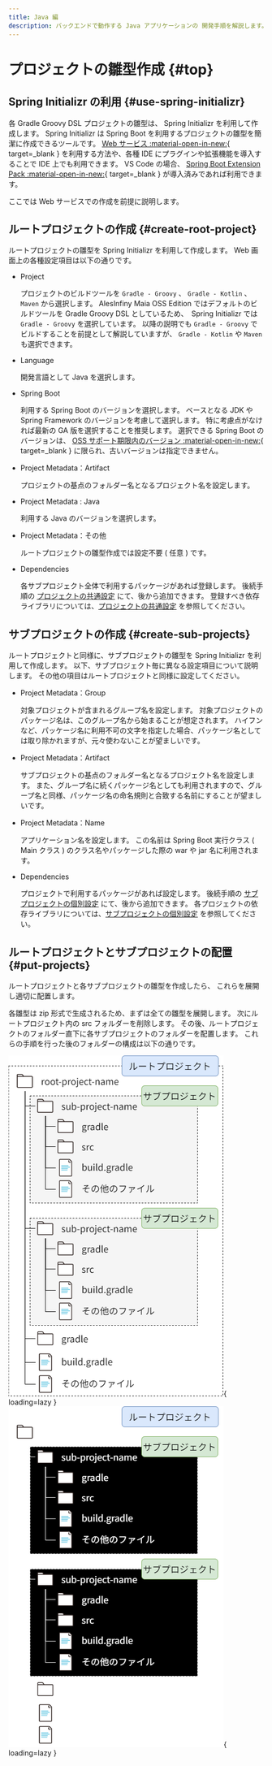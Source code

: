 ```yaml
---
title: Java 編
description: バックエンドで動作する Java アプリケーションの 開発手順を解説します。
---
```


# プロジェクトの雛型作成 {#top}

## Spring Initializr の利用 {#use-spring-initializr}

各 Gradle Groovy DSL プロジェクトの雛型は、 Spring Initializr を利用して作成します。
Spring Initializr は Spring Boot を利用するプロジェクトの雛型を簡潔に作成できるツールです。
[Web サービス :material-open-in-new:](https://start.spring.io/){ target=_blank } を利用する方法や、各種 IDE にプラグインや拡張機能を導入することで IDE 上でも利用できます。
VS Code の場合、 [Spring Boot Extension Pack :material-open-in-new:](https://marketplace.visualstudio.com/items?itemName=Pivotal.vscode-boot-dev-pack){ target=_blank } が導入済みであれば利用できます。

ここでは Web サービスでの作成を前提に説明します。

## ルートプロジェクトの作成 {#create-root-project}

ルートプロジェクトの雛型を Spring Initializr を利用して作成します。
Web 画面上の各種設定項目は以下の通りです。

- Project

    プロジェクトのビルドツールを `Gradle - Groovy` 、 `Gradle - Kotlin` 、 `Maven` から選択します。
    AlesInfiny Maia OSS Edition ではデフォルトのビルドツールを Gradle Groovy DSL としているため、　Spring Initializr では `Gradle - Groovy` を選択しています。
    以降の説明でも `Gradle - Groovy` でビルドすることを前提として解説していますが、 `Gradle - Kotlin` や `Maven` も選択できます。

- Language

    開発言語として Java を選択します。

- Spring Boot
  
    利用する Spring Boot のバージョンを選択します。
    ベースとなる JDK や Spring Framework のバージョンを考慮して選択します。
    特に考慮点がなければ最新の GA 版を選択することを推奨します。
    選択できる Spring Boot のバージョンは、 [OSS サポート期限内のバージョン :material-open-in-new:](https://spring.io/projects/spring-boot#support){ target=_blank } に限られ、古いバージョンは指定できません。

- Project Metadata：Artifact

    プロジェクトの基点のフォルダー名となるプロジェクト名を設定します。

- Project Metadata : Java

    利用する Java のバージョンを選択します。

- Project Metadata：その他

    ルートプロジェクトの雛型作成では設定不要 ( 任意 ) です。

- Dependencies

    各サブプロジェクト全体で利用するパッケージがあれば登録します。
    後続手順の [プロジェクトの共通設定](./common-project-settings.md) にて、後から追加できます。
    登録すべき依存ライブラリについては、[プロジェクトの共通設定](./common-project-settings.md) を参照してください。

## サブプロジェクトの作成 {#create-sub-projects}

ルートプロジェクトと同様に、サブプロジェクトの雛型を Spring Initializr を利用して作成します。
以下、サブプロジェクト毎に異なる設定項目について説明します。
その他の項目はルートプロジェクトと同様に設定してください。

- Project Metadata：Group

    対象プロジェクトが含まれるグループ名を設定します。
    対象プロジェクトのパッケージ名は、このグループ名から始まることが想定されます。
    ハイフンなど、パッケージ名に利用不可の文字を指定した場合、パッケージ名としては取り除かれますが、元々使わないことが望ましいです。

- Project Metadata：Artifact

    サブプロジェクトの基点のフォルダー名となるプロジェクト名を設定します。
    また、グループ名に続くパッケージ名としても利用されますので、グループ名と同様、パッケージ名の命名規則と合致する名前にすることが望ましいです。

- Project Metadata：Name

    アプリケーション名を設定します。
    この名前は Spring Boot 実行クラス ( Main クラス ) のクラス名やパッケージした際の war や jar 名に利用されます。

- Dependencies

    プロジェクトで利用するパッケージがあれば設定します。
    後続手順の [サブプロジェクトの個別設定](./sub-project-settings.md) にて、後から追加できます。
    各プロジェクトの依存ライブラリについては、[サブプロジェクトの個別設定](./sub-project-settings.md) を参照してください。

## ルートプロジェクトとサブプロジェクトの配置 {#put-projects}

ルートプロジェクトと各サブプロジェクトの雛型を作成したら、
これらを展開し適切に配置します。

各雛型は zip 形式で生成されるため、まずは全ての雛型を展開します。
次にルートプロジェクト内の src フォルダーを削除します。
その後、ルートプロジェクトのフォルダー直下に各サブプロジェクトのフォルダーを配置します。
これらの手順を行った後のフォルダーの構成は以下の通りです。

![SpringBootプロジェクトのフォルダー構成](../../../images/guidebooks/how-to-develop/java/springboot-project-structure-light.png#only-light){ loading=lazy }
![SpringBootプロジェクトのフォルダー構成](../../../images/guidebooks/how-to-develop/java/springboot-project-structure-dark.png#only-dark){ loading=lazy }
